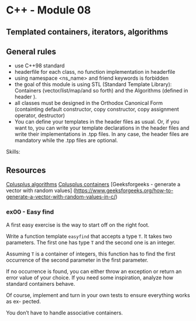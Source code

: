 # C++ - Module 08
## Templated containers, iterators, algorithms

## General rules

- use C++98 standard
- headerfile for each class, no function implementation in headerfile
- using namespace <ns_name> and friend keywords is forbidden
- the goal of this module is using STL (Standard Template Library): Containers (vector/list/map/and so forth) and the Algorithms (defined in header <algorithm>).
- all classes must be designed in the Orthodox Canonical Form (containting default constructor, copy constructor, copy assignment operator, destructor)
- You can define your templates in the header files as usual. Or, if you want to, you
can write your template declarations in the header files and write their implementations in .tpp files. In any case, the header files are mandatory while the .tpp files are optional.

Skills: 

## Resources

[Cplusplus algorithms](https://cplusplus.com/reference/algorithm/)
[Cplusplus containers](https://cplusplus.com/reference/stl/)
[Geeksforgeeks - generate a vector with random values] (https://www.geeksforgeeks.org/how-to-generate-a-vector-with-random-values-in-c/)


### ex00 - Easy find

A first easy exercise is the way to start off on the right foot.

Write a function template `easyfind` that accepts a type `T`. It takes two parameters.
The first one has type `T` and the second one is an integer.

Assuming `T` is a container of integers, this function has to find the first occurrence
of the second parameter in the first parameter.

If no occurrence is found, you can either throw an exception or return an error value
of your choice. If you need some inspiration, analyze how standard containers behave.

Of course, implement and turn in your own tests to ensure everything works as ex-
pected.

You don’t have to handle associative containers.
